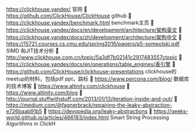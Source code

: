  https://clickhouse.yandex/ 官网
  https://github.com/ClickHouse/ClickHouse github 
  https://clickhouse.yandex/benchmark.html benchmark主页 
  https://clickhouse.yandex/docs/en/development/architecture/架构英文 
  https://clickhouse.yandex/docs/zh/development/architecture/架构中文 
  https://15721.courses.cs.cmu.edu/spring2016/papers/p5-sompolski.pdf SIMD 和JIT技术分析 
  http://www.clickhouse.com.cn/topic/5a3df7b02141c2917483557ctopic 
  https://clickhouse.yandex/docs/en/operations/table_engines/表引擎 
  https://github.com/ClickHouse/clickhouse-presentations clickhouse的meetup的材料，包括pdf ppt，路标 
  https://www.percona.com/blog/ 数据库的技术博客 
  https://www.altinity.com/clickhouse 
  https://www.altinity.com/blog 
  http://journal.stuffwithstuff.com/2013/01/13/iteration-inside-and-out/ 
  https://medium.com/@fagnerbrack/repairing-the-leaky-abstraction-e726baab91b5 
  https://devopedia.org/leaky-abstractions 
  https://geeks-world.github.io/articles/466183/index.html Smart String Processing Algorithms in ClickH
